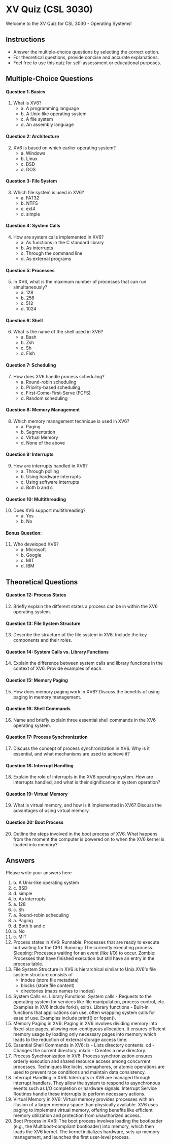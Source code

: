 # XV Quiz (CSL 3030)

Welcome to the XV Quiz for CSL 3030 - Operating Systems!



## Instructions
- Answer the multiple-choice questions by selecting the correct option.
- For theoretical questions, provide concise and accurate explanations.
- Feel free to use this quiz for self-assessment or educational purposes.

## Multiple-Choice Questions

#### Question 1: Basics
1. What is XV6?
   - a. A programming language
   - b. A Unix-like operating system
   - c. A file system
   - d. An assembly language

#### Question 2: Architecture
2. XV6 is based on which earlier operating system?
   - a. Windows
   - b. Linux
   - c. BSD
   - d. DOS

#### Question 3: File System
3. Which file system is used in XV6?
   - a. FAT32
   - b. NTFS
   - c. ext4
   - d. simple

#### Question 4: System Calls
4. How are system calls implemented in XV6?
   - a. As functions in the C standard library
   - b. As interrupts
   - c. Through the command line
   - d. As external programs

#### Question 5: Processes
5. In XV6, what is the maximum number of processes that can run simultaneously?
   - a. 128
   - b. 256
   - c. 512
   - d. 1024

#### Question 6: Shell
6. What is the name of the shell used in XV6?
   - a. Bash
   - b. Zsh
   - c. Sh
   - d. Fish

#### Question 7: Scheduling
7. How does XV6 handle process scheduling?
   - a. Round-robin scheduling
   - b. Priority-based scheduling
   - c. First-Come-First-Serve (FCFS)
   - d. Random scheduling

#### Question 8: Memory Management
8. Which memory management technique is used in XV6?
   - a. Paging
   - b. Segmentation
   - c. Virtual Memory
   - d. None of the above

#### Question 9: Interrupts
9. How are interrupts handled in XV6?
   - a. Through polling
   - b. Using hardware interrupts
   - c. Using software interrupts
   - d. Both b and c

#### Question 10: Multithreading
10. Does XV6 support multithreading?
    - a. Yes
    - b. No

#### Bonus Question:
11. Who developed XV6?
    - a. Microsoft
    - b. Google
    - c. MIT
    - d. IBM

## Theoretical Questions

#### Question 12: Process States
12. Briefly explain the different states a process can be in within the XV6 operating system.

#### Question 13: File System Structure
13. Describe the structure of the file system in XV6. Include the key components and their roles.

#### Question 14: System Calls vs. Library Functions
14. Explain the difference between system calls and library functions in the context of XV6. Provide examples of each.

#### Question 15: Memory Paging
15. How does memory paging work in XV6? Discuss the benefits of using paging in memory management.

#### Question 16: Shell Commands
16. Name and briefly explain three essential shell commands in the XV6 operating system.

#### Question 17: Process Synchronization
17. Discuss the concept of process synchronization in XV6. Why is it essential, and what mechanisms are used to achieve it?

#### Question 18: Interrupt Handling
18. Explain the role of interrupts in the XV6 operating system. How are interrupts handled, and what is their significance in system operation?

#### Question 19: Virtual Memory
19. What is virtual memory, and how is it implemented in XV6? Discuss the advantages of using virtual memory.

#### Question 20: Boot Process
20. Outline the steps involved in the boot process of XV6. What happens from the moment the computer is powered on to when the XV6 kernel is loaded into memory?

## Answers
Please write your answers here

1. b. A Unix-like operating system
2. c. BSD
3. d. simple
4. b. As interrupts
5. a. 128
6. c. Sh
7. a. Round-robin scheduling
8. a. Paging
9. d. Both b and c
10. b. No
11. c. MIT
12. Process states in XV6:
    Runnable: Processes that are ready to execute but waiting for the CPU.
    Running: The currently executing process.
    Sleeping: Processes waiting for an event (like I/O) to occur.
    Zombie: Processes that have finished execution but still have an entry in the process table.
13. File System Structure in XV6 is hierarchical similar to Unix.XV6's file system structure consists of 
    - inodes (store file metadata)
    - blocks (store file content)
    - directories (maps names to inodes) 
14. System Calls vs. Library Functions:
    System calls - Requests to the operating system for services like file manipulation, process control, etc. 
                   Examples in XV6 include fork(), exit().
    Library functions - Built-in functions that applications can use, often wrapping system calls for ease of use.
                        Examples include printf() or fopen().
15. Memory Paging in XV6:
    Paging in XV6 involves dividing memory into fixed-size pages, allowing non-contiguous allocation. 
    It ensures efficient memory usage by loading only necessary pages into memory which leads to the reduction of external storage access time.
16. Essential Shell Commands in XV6:
    ls - Lists directory contents.
    cd - Changes the current directory.
    mkdir - Creates a new directory.
17. Process Synchronization in XV6:
    Process synchronization ensures orderly execution and shared resource access among concurrent processes. 
    Techniques like locks, semaphores, or atomic operations are used to prevent race conditions and maintain data consistency.
18. Interrupt Handling in XV6:
    Interrupts in XV6 are managed through interrupt handlers. 
    They allow the system to respond to asynchronous events such as I/O completion or hardware signals. 
    Interrupt Service Routines handle these interrupts to perform necessary actions.
19. Virtual Memory in XV6:
    Virtual memory provides processes with an illusion of a larger memory space than physically available. 
    XV6 uses paging to implement virtual memory, offering benefits like efficient memory utilization and protection from unauthorized access.
20. Boot Process in XV6:
    The boot process involves loading the bootloader (e.g., the Multiboot-compliant bootloader) into memory, which then loads the XV6 kernel. 
    The kernel initializes hardware, sets up memory management, and launches the first user-level process. 
